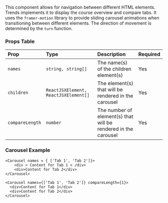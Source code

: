 This component allows for navigation between different HTML elements. Trends implements it to display the course overview and compare tabs.
It uses the `framer-motion` library to provide sliding carousel animations when transitioning between different elements. The direction of movement is determined by the `turn` function.

### Props Table

| Prop            | Type                                 | Description                                                    | Required |
| :-------------- | :----------------------------------- | :------------------------------------------------------------- | -------- |
| `names`         | `string, string[]`                   | The name(s) of the children element(s)                         | Yes      |
| `children`      | `ReactJSXElement, ReactJSXElement[]` | The element(s) that will be rendered in the carousel           | Yes      |
| `compareLength` | `number`                             | The number of element(s) that will be rendered in the carousel | Yes      |

### Carousel Example

```tsx
<Carousel names = { ['Tab 1', 'Tab 2']}>
    <div > Content for Tab 1 < /div>
    <div>Content for Tab 2</div>
</Carousel>
```

```tsx
<Carousel names={['Tab 1', 'Tab 2']} compareLength={1}>
  <div>Content for Tab 1</div>
  <div>Content for Tab 2</div>
</Carousel>
```
